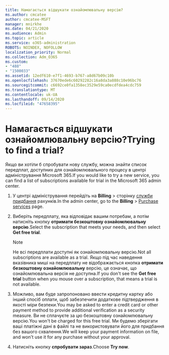 ```yaml
---
title: Намагається відшукати ознайомлювальну версію?
ms.author: cmcatee
author: cmcatee-MSFT
manager: mnirkhe
ms.date: 04/21/2020
ms.audience: Admin
ms.topic: article
ms.service: o365-administration
ROBOTS: NOINDEX, NOFOLLOW
localization_priority: Normal
ms.collection: Adm_O365
ms.custom:
- "488"
- "1500033"
ms.assetid: 12edf610-e7f1-4693-b767-a8d67b09c10b
ms.openlocfilehash: 37670ede6c60292282c16a8da3a888c10e96bc76
ms.sourcegitcommit: c6692ce0fa1358ec3529e59ca0ecdfdea4cdc759
ms.translationtype: MT
ms.contentlocale: uk-UA
ms.lasthandoff: 09/14/2020
ms.locfileid: "47658395"
---
```

# <a name="trying-to-find-a-trial"></a><span data-ttu-id="8e2de-102">Намагається відшукати ознайомлювальну версію?</span><span class="sxs-lookup"><span data-stu-id="8e2de-102">Trying to find a trial?</span></span>

<span data-ttu-id="8e2de-103">Якщо ви хотіли б спробувати нову службу, можна знайти список передплат, доступних для ознайомлювального процесу в центрі адміністрування Microsoft 365.</span><span class="sxs-lookup"><span data-stu-id="8e2de-103">If you would like to try a new service, you can find a list of subscriptions available for trial in the Microsoft 365 admin center.</span></span>
  
1. <span data-ttu-id="8e2de-104">У центрі адміністрування перейдіть на **Billing** \> сторінку [служби придбання](https://go.microsoft.com/fwlink/p/?linkid=868433) рахунків.</span><span class="sxs-lookup"><span data-stu-id="8e2de-104">In the admin center, go to the **Billing** \> [Purchase services](https://go.microsoft.com/fwlink/p/?linkid=868433) page.</span></span>

2. <span data-ttu-id="8e2de-105">Виберіть передплату, яка відповідає вашим потребам, а потім натисніть кнопку  **отримати безкоштовну ознайомлювальну версію**.</span><span class="sxs-lookup"><span data-stu-id="8e2de-105">Select the subscription that meets your needs, and then select  **Get free trial**.</span></span>

    > [!NOTE]
    > <span data-ttu-id="8e2de-106">Не всі передплати доступні як ознайомлювальну версію.</span><span class="sxs-lookup"><span data-stu-id="8e2de-106">Not all subscriptions are available as a trial.</span></span> <span data-ttu-id="8e2de-107">Якщо під час наведення вказівника миші на передплату не відображається кнопка **отримати безкоштовну ознайомлювальну** версію, це означає, що ознайомлювальна версія не доступна.</span><span class="sxs-lookup"><span data-stu-id="8e2de-107">If you don't see the **Get free trial** button when you mouse over a subscription, that means a trial is not available.</span></span>
  
3. <span data-ttu-id="8e2de-108">Можливо, вам буде запропоновано ввести кредитну картку або інший спосіб оплати, щоб забезпечити додаткове підтвердження в якості міри безпеки.</span><span class="sxs-lookup"><span data-stu-id="8e2de-108">You may be asked to enter a credit card or other payment method to provide additional verification as a security measure.</span></span> <span data-ttu-id="8e2de-109">Ви не сплачуєте за цю безкоштовну ознайомлювальну версію.</span><span class="sxs-lookup"><span data-stu-id="8e2de-109">You won't be charged for this free trial.</span></span> <span data-ttu-id="8e2de-110">Ми будемо зберігати ваші платіжні дані в файлі та не використовувати його для придбання без вашого схвалення.</span><span class="sxs-lookup"><span data-stu-id="8e2de-110">We will keep your payment information on file, and won't use it for any purchase without your approval.</span></span>

4. <span data-ttu-id="8e2de-111">Натисніть кнопку **спробувати зараз**.</span><span class="sxs-lookup"><span data-stu-id="8e2de-111">Choose **Try now**.</span></span>